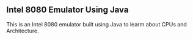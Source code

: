 ## Intel 8080 Emulator Using Java

This is an Intel 8080 emulator built using Java to learm about CPUs and Architecture.